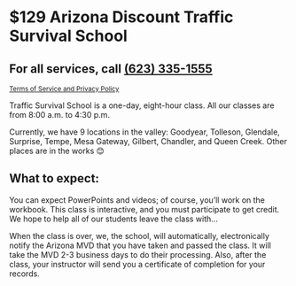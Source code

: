 
# $129 Arizona Discount Traffic Survival School

<h2>For all services, call <a href="tel:6233351555">(623) 335-1555</a></h2>

<small>[Terms of Service and Privacy Policy](/terms-of-service)</small>

Traffic Survival School is a one-day, eight-hour class. All our classes are from 8:00 a.m. to 4:30 p.m.

Currently, we have 9 locations in the valley: Goodyear, Tolleson, Glendale, Surprise, Tempe, Mesa Gateway, Gilbert, Chandler, and Queen Creek. Other places are in the works 😊

## What to expect:

You can expect PowerPoints and videos; of course, you’ll work on the workbook. This class is interactive, and you must participate to get credit. We hope to help all of our students leave the class with...

When the class is over, we, the school, will automatically, electronically notify the Arizona MVD that you have taken and passed the class. It will take the MVD 2-3 business days to do their processing. Also, after the class, your instructor will send you a certificate of completion for your records.

